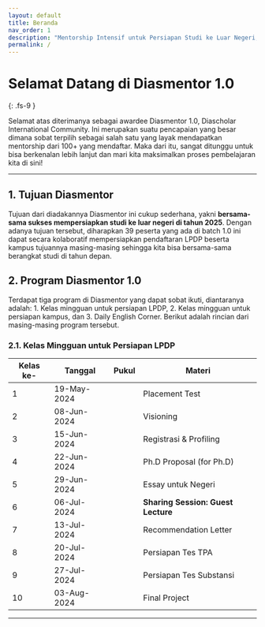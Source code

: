 ```yaml
---
layout: default
title: Beranda
nav_order: 1
description: "Mentorship Intensif untuk Persiapan Studi ke Luar Negeri, Powered by: Diascholar"
permalink: /
---
```


# Selamat Datang di Diasmentor 1.0
{: .fs-9 }

Selamat atas diterimanya sebagai awardee Diasmentor 1.0, Diascholar International Community. Ini merupakan suatu pencapaian yang besar dimana sobat terpilih sebagai salah satu yang layak mendapatkan mentorship dari 100+ yang mendaftar. Maka dari itu, sangat ditunggu untuk bisa berkenalan lebih lanjut dan mari kita maksimalkan proses pembelajaran kita di sini!

---

## 1. Tujuan Diasmentor
Tujuan dari diadakannya Diasmentor ini cukup sederhana, yakni **bersama-sama sukses mempersiapkan studi ke luar negeri di tahun 2025**. Dengan adanya tujuan tersebut, diharapkan 39 peserta yang ada di batch 1.0 ini dapat secara kolaboratif mempersiapkan pendaftaran LPDP beserta kampus tujuannya masing-masing sehingga kita bisa bersama-sama berangkat studi di tahun depan.

## 2. Program Diasmentor 1.0
Terdapat tiga program di Diasmentor yang dapat sobat ikuti, diantaranya adalah: 1. Kelas mingguan untuk persiapan LPDP, 2. Kelas mingguan untuk persiapan kampus, dan 3. Daily English Corner. Berikut adalah rincian dari masing-masing program tersebut.

### 2.1. Kelas Mingguan untuk Persiapan LPDP

|  Kelas ke- |     Tanggal     |   Pukul   |    Materi                              |
|------------|-----------------|-----------|----------------------------------------|
| 1          |   19-May-2024   |           | Placement Test                         |
| 2          |   08-Jun-2024   |           | Visioning                              |
| 3          |   15-Jun-2024   |           | Registrasi & Profiling                 |
| 4          |   22-Jun-2024   |           | Ph.D Proposal (for Ph.D)               |
| 5          |   29-Jun-2024   |           | Essay untuk Negeri                     |
| 6          |   06-Jul-2024   |           | **Sharing Session: Guest Lecture**     |
| 7          |   13-Jul-2024   |           | Recommendation Letter                  |
| 8          |   20-Jul-2024   |           | Persiapan Tes TPA                      |
| 9          |   27-Jul-2024   |           | Persiapan Tes Substansi                |
| 10         |   03-Aug-2024   |           | Final Project                          |

----

